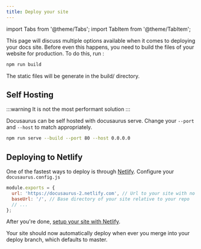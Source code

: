 ```yaml
---
title: Deploy your site
---
```


import Tabs from '@theme/Tabs'; import TabItem from '@theme/TabItem';

This page will discuss multiple options available when it comes to deploying your docs site. Before even this happens, you need to build the files of your website for production. To do this, run :

```bash
npm run build
```

The static files will be generate in the build/ directory.

## Self Hosting

:::warning It is not the most performant solution :::

Docusaurus can be self hosted with docusaurus serve. Change your `--port` and `--host` to match appropriately.

```bash
npm run serve --build --port 80 --host 0.0.0.0
```

## Deploying to Netlify

One of the fastest ways to deploy is through [Netlify](https://www.netlify.com/). Configure your `docusaurus.config.js`

```js {2-3} title="docusaurus.config.js"
module.exports = {
  url: 'https://docusaurus-2.netlify.com', // Url to your site with no trailing slash
  baseUrl: '/', // Base directory of your site relative to your repo
  // ...
};
```

After you're done, [setup your site with Netlify](https://app.netlify.com/start).

Your site should now automatically deploy when ever you merge into your deploy branch, which defaults to master.
